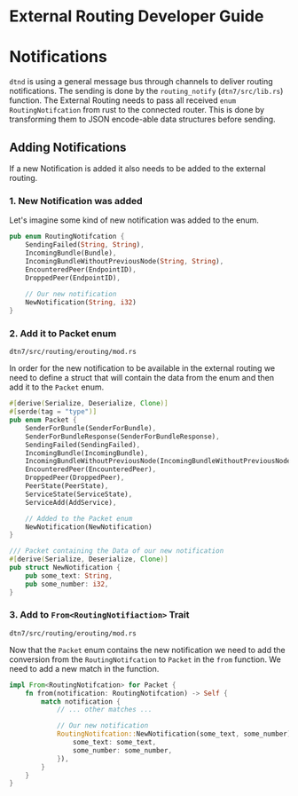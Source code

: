 # External Routing Developer Guide

# Notifications

``dtnd`` is using a general message bus through channels to deliver routing notifications. The sending is done by the ``routing_notify`` (``dtn7/src/lib.rs``) function. The External Routing needs to pass all received ``enum RoutingNotifcation`` from rust to the connected router. This is done by transforming them to JSON encode-able data structures before sending.

## Adding Notifications

If a new Notification is added it also needs to be added to the external routing.

### 1. New Notification was added

Let's imagine some kind of new notification was added to the enum.

```rust
pub enum RoutingNotifcation {
    SendingFailed(String, String),
    IncomingBundle(Bundle),
    IncomingBundleWithoutPreviousNode(String, String),
    EncounteredPeer(EndpointID),
    DroppedPeer(EndpointID),
    
    // Our new notification
    NewNotification(String, i32)
}
```

### 2. Add it to Packet enum

``dtn7/src/routing/erouting/mod.rs``

In order for the new notification to be available in the external routing we need to define a struct that will contain the data from the enum and then add it to the ``Packet`` enum.

```rust
#[derive(Serialize, Deserialize, Clone)]
#[serde(tag = "type")]
pub enum Packet {
    SenderForBundle(SenderForBundle),
    SenderForBundleResponse(SenderForBundleResponse),
    SendingFailed(SendingFailed),
    IncomingBundle(IncomingBundle),
    IncomingBundleWithoutPreviousNode(IncomingBundleWithoutPreviousNode),
    EncounteredPeer(EncounteredPeer),
    DroppedPeer(DroppedPeer),
    PeerState(PeerState),
    ServiceState(ServiceState),
    ServiceAdd(AddService),

    // Added to the Packet enum
    NewNotification(NewNotification)
}

/// Packet containing the Data of our new notification
#[derive(Serialize, Deserialize, Clone)]
pub struct NewNotification {
    pub some_text: String,
    pub some_number: i32,
}

```

### 3. Add to ``From<RoutingNotifiaction>`` Trait

``dtn7/src/routing/erouting/mod.rs``

Now that the ``Packet`` enum contains the new notification we need to add the conversion from the ``RoutingNotifcation`` to ``Packet`` in the ``from`` function. We need to add a new match in the function.

```rust
impl From<RoutingNotifcation> for Packet {
    fn from(notification: RoutingNotifcation) -> Self {
        match notification {
            // ... other matches ...

            // Our new notification
            RoutingNotifcation::NewNotification(some_text, some_number) => Packet::NewNotification(NewNotification {
                some_text: some_text,
                some_number: some_number,
            }),
        }
    }
}
```